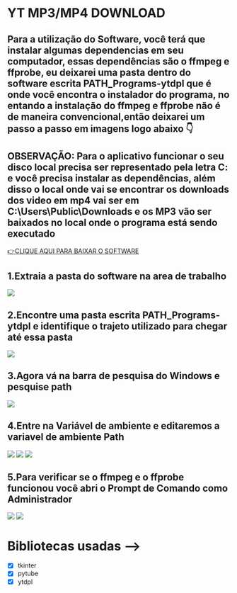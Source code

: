 # YT MP3/MP4 DOWNLOAD
 Para a utilização do Software, você terá que instalar algumas dependencias em seu computador,
 essas dependências são o ffmpeg e ffprobe, eu deixarei uma pasta dentro do software escrita PATH_Programs-ytdpl que
 é onde você encontra o instalador do programa, no entando a instalação do ffmpeg e ffprobe não é de maneira convencional,então
 deixarei um passo a passo em imagens logo abaixo 👇
---
**OBSERVAÇÃO: Para o aplicativo funcionar o seu disco local precisa ser representado pela letra C: e você precisa instalar as dependências, além disso**
**o local onde vai se encontrar os downloads dos video em mp4 vai ser em C:\Users\Public\Downloads e os MP3 vão ser baixados no local onde o programa está sendo executado**
---
[👉CLIQUE AQUI PARA BAIXAR O SOFTWARE](https://www.mediafire.com/file/td4h5jzc24ky0zz/MP4-MP3+DOWNLOAD.rar/file)

## 1.Extraia a pasta do software na area de trabalho   
![](./Guias/foto1.png)
## 2.Encontre uma pasta escrita PATH_Programs-ytdpl e identifique o trajeto utilizado para chegar até essa pasta
![](./Guias/foto2.png)
## 3.Agora vá na barra de pesquisa do Windows e pesquise path
![](./Guias/foto3.png)
## 4.Entre na Variável de ambiente e editaremos a variavel de ambiente Path
![](./Guias/foto4.png)
![](./Guias/foto5.png)
![](./Guias/foto66.png)
## 5.Para verificar se o ffmpeg e o ffprobe funcionou você abri o Prompt de Comando como Administrador
![](./Guias/foto7.png)
![](./Guias/foto8.png)

# Bibliotecas usadas -->
- [x] tkinter
- [x] pytube
- [x] ytdpl